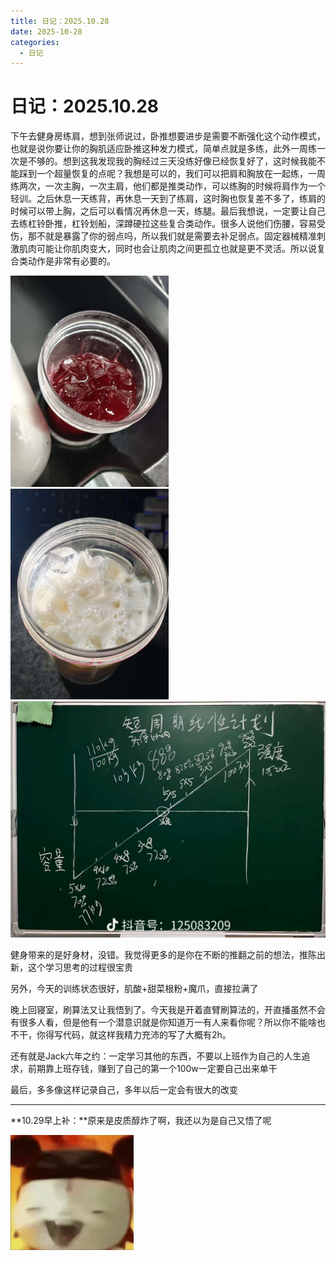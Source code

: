 ```yaml
---
title: 日记：2025.10.28
date: 2025-10-28
categories:
  - 日记
---
```

# 日记：2025.10.28

下午去健身房练肩，想到张师说过，卧推想要进步是需要不断强化这个动作模式，也就是说你要让你的胸肌适应卧推这种发力模式，简单点就是多练，此外一周练一次是不够的。想到这我发现我的胸经过三天没练好像已经恢复好了，这时候我能不能踩到一个超量恢复的点呢？我想是可以的，我们可以把肩和胸放在一起练，一周练两次，一次主胸，一次主肩，他们都是推类动作，可以练胸的时候将肩作为一个轻训。之后休息一天练背，再休息一天到了练肩，这时胸也恢复差不多了，练肩的时候可以带上胸，之后可以看情况再休息一天，练腿。最后我想说，一定要让自己去练杠铃卧推，杠铃划船，深蹲硬拉这些复合类动作。很多人说他们伤腰，容易受伤，那不就是暴露了你的弱点吗，所以我们就是需要去补足弱点。固定器械精准刺激肌肉可能让你肌肉变大，同时也会让肌肉之间更孤立也就是更不灵活。所以说复合类动作是非常有必要的。

<img src="https://raw.githubusercontent.com/QinMou000/pic/main/c5a0cf0d7868a97537cfd8f054473df1.jpg" alt="c5a0cf0d7868a97537cfd8f054473df1" style="zoom: 33%;" />

<img src="https://raw.githubusercontent.com/QinMou000/pic/main/1e2ff935f102faa285755c4eaf3fc369.jpg" alt="1e2ff935f102faa285755c4eaf3fc369" style="zoom: 33%;" />

<img src="https://raw.githubusercontent.com/QinMou000/pic/main/74e66646f1082d7df46469f7b6b9c716.jpg" alt="74e66646f1082d7df46469f7b6b9c716" style="zoom:50%;"/>

健身带来的是好身材，没错。我觉得更多的是你在不断的推翻之前的想法，推陈出新，这个学习思考的过程很宝贵

另外，今天的训练状态很好，肌酸+甜菜根粉+魔爪，直接拉满了

晚上回寝室，刷算法又让我悟到了。今天我是开着直臂刷算法的，开直播虽然不会有很多人看，但是他有一个潜意识就是你知道万一有人来看你呢？所以你不能啥也不干，你得写代码，就这样我精力充沛的写了大概有2h。

还有就是Jack六年之约：一定学习其他的东西，不要以上班作为自己的人生追求，前期靠上班存钱，赚到了自己的第一个100w一定要自己出来单干

最后，多多像这样记录自己，多年以后一定会有很大的改变

------

**10.29早上补：**原来是皮质醇炸了啊，我还以为是自己又悟了呢

<img src="https://raw.githubusercontent.com/QinMou000/pic/main/image-20251029122444142.png" alt="image-20251029122444142" style="zoom:33%;" />